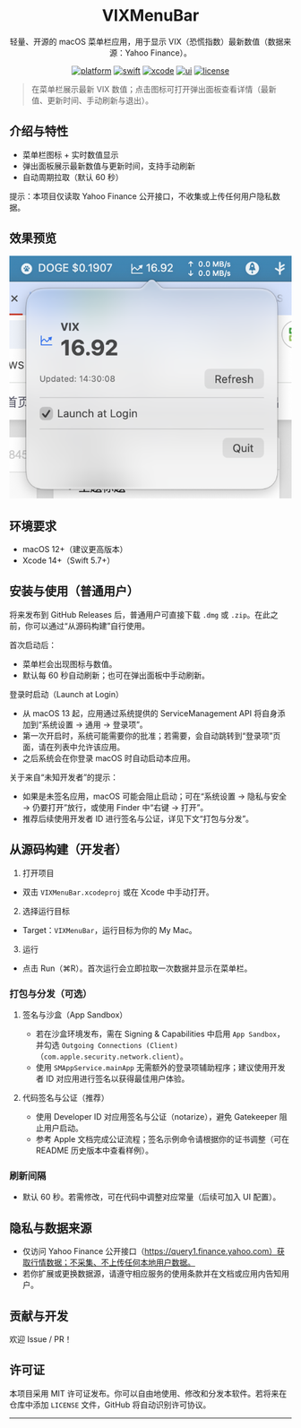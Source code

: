 <div align="center">

# VIXMenuBar

轻量、开源的 macOS 菜单栏应用，用于显示 VIX（恐慌指数）最新数值（数据来源：Yahoo Finance）。

[![platform](https://img.shields.io/badge/platform-macOS-000000?logo=apple&logoColor=white)](#)
[![swift](https://img.shields.io/badge/Swift-5.7%2B-FA7343?logo=swift&logoColor=white)](#)
[![xcode](https://img.shields.io/badge/Xcode-14%2B-1575F9?logo=xcode&logoColor=white)](#)
[![ui](https://img.shields.io/badge/SwiftUI-%2B%20AppKit-43a047)](#)
[![license](https://img.shields.io/badge/License-MIT-44CC11)](#license)

</div>

> 在菜单栏展示最新 VIX 数值；点击图标可打开弹出面板查看详情（最新值、更新时间、手动刷新与退出）。

## 介绍与特性

- 菜单栏图标 + 实时数值显示
- 弹出面板展示最新数值与更新时间，支持手动刷新
- 自动周期拉取（默认 60 秒）

提示：本项目仅读取 Yahoo Finance 公开接口，不收集或上传任何用户隐私数据。

## 效果预览

![预览占位图](docs/image1.png)

## 环境要求

- macOS 12+（建议更高版本）
- Xcode 14+（Swift 5.7+）

## 安装与使用（普通用户）

将来发布到 GitHub Releases 后，普通用户可直接下载 `.dmg` 或 `.zip`。在此之前，你可以通过“从源码构建”自行使用。

首次启动后：
- 菜单栏会出现图标与数值。
- 默认每 60 秒自动刷新；也可在弹出面板中手动刷新。

登录时启动（Launch at Login）
- 从 macOS 13 起，应用通过系统提供的 ServiceManagement API 将自身添加到“系统设置 → 通用 → 登录项”。
- 第一次开启时，系统可能需要你的批准；若需要，会自动跳转到“登录项”页面，请在列表中允许该应用。
- 之后系统会在你登录 macOS 时自动启动本应用。

关于来自“未知开发者”的提示：
- 如果是未签名应用，macOS 可能会阻止启动；可在“系统设置 → 隐私与安全 → 仍要打开”放行，或使用 Finder 中“右键 → 打开”。
- 推荐后续使用开发者 ID 进行签名与公证，详见下文“打包与分发”。

## 从源码构建（开发者）

1) 打开项目
- 双击 `VIXMenuBar.xcodeproj` 或在 Xcode 中手动打开。

2) 选择运行目标
- Target：`VIXMenuBar`，运行目标为你的 My Mac。

3) 运行
- 点击 Run（⌘R）。首次运行会立即拉取一次数据并显示在菜单栏。

### 打包与分发（可选）

1. 签名与沙盒（App Sandbox）
   - 若在沙盒环境发布，需在 Signing & Capabilities 中启用 `App Sandbox`，并勾选 `Outgoing Connections (Client)`（`com.apple.security.network.client`）。
   - 使用 `SMAppService.mainApp` 无需额外的登录项辅助程序；建议使用开发者 ID 对应用进行签名以获得最佳用户体验。

2. 代码签名与公证（推荐）
   - 使用 Developer ID 对应用签名与公证（notarize），避免 Gatekeeper 阻止用户启动。
   - 参考 Apple 文档完成公证流程；签名示例命令请根据你的证书调整（可在 README 历史版本中查看样例）。

### 刷新间隔
- 默认 60 秒。若需修改，可在代码中调整对应常量（后续可加入 UI 配置）。

## 隐私与数据来源

- 仅访问 Yahoo Finance 公开接口（https://query1.finance.yahoo.com）获取行情数据；不采集、不上传任何本地用户数据。
- 若你扩展或更换数据源，请遵守相应服务的使用条款并在文档或应用内告知用户。

## 贡献与开发

欢迎 Issue / PR！

## 许可证

本项目采用 MIT 许可证发布。你可以自由地使用、修改和分发本软件。若将来在仓库中添加 `LICENSE` 文件，GitHub 将自动识别许可协议。

---
